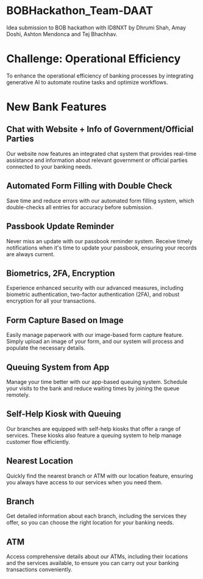 # BOBHackathon_Team-DAAT
Idea submission to BOB hackathon with ID8NXT by Dhrumi Shah, Amay Doshi, Ashton Mendonca and Tej Bhachhav.

# Challenge: Operational Efficiency
To enhance the operational efficiency of banking processes by integrating generative AI to automate routine tasks and optimize workflows.

# New Bank Features

## Chat with Website + Info of Government/Official Parties
Our website now features an integrated chat system that provides real-time assistance and information about relevant government or official parties connected to your banking needs.

## Automated Form Filling with Double Check
Save time and reduce errors with our automated form filling system, which double-checks all entries for accuracy before submission.

## Passbook Update Reminder
Never miss an update with our passbook reminder system. Receive timely notifications when it's time to update your passbook, ensuring your records are always current.

## Biometrics, 2FA, Encryption
Experience enhanced security with our advanced measures, including biometric authentication, two-factor authentication (2FA), and robust encryption for all your transactions.

## Form Capture Based on Image
Easily manage paperwork with our image-based form capture feature. Simply upload an image of your form, and our system will process and populate the necessary details.

## Queuing System from App
Manage your time better with our app-based queuing system. Schedule your visits to the bank and reduce waiting times by joining the queue remotely.

## Self-Help Kiosk with Queuing
Our branches are equipped with self-help kiosks that offer a range of services. These kiosks also feature a queuing system to help manage customer flow efficiently.

## Nearest Location
Quickly find the nearest branch or ATM with our location feature, ensuring you always have access to our services when you need them.

## Branch
Get detailed information about each branch, including the services they offer, so you can choose the right location for your banking needs.

## ATM
Access comprehensive details about our ATMs, including their locations and the services available, to ensure you can carry out your banking transactions conveniently.
